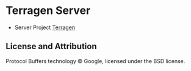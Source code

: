 # Terragen Server

- Server Project [Terragen](https://github.com/Pixel12pixel/terragen_srv)


## License and Attribution
Protocol Buffers technology © Google, licensed under the BSD license.
